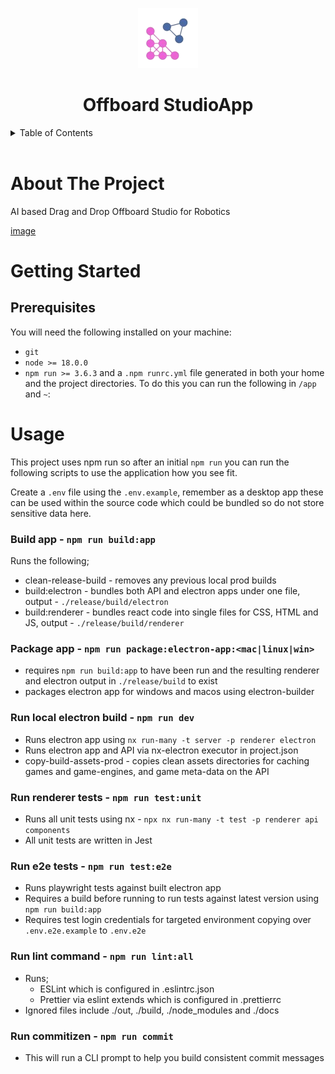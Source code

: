 <!-- Improved compatibility of back to top link: See: https://github.com/othneildrew/Best-README-Template/pull/73 -->

<a name="readme-top"></a>

<!-- PROJECT LOGO -->

<div class="header" align="center">
  <img src=".config/logo.png" />
  <h1 align="center">Offboard StudioApp</h1>
</div>

<!-- TABLE OF CONTENTS -->

<details>
  <summary>Table of Contents</summary>
  <ol>
    <li>
      <a href="#about-the-project">About The Project</a>
    </li>
    <li>
      <a href="#getting-started">Getting Started</a>
      <ul>
        <li><a href="#prerequisites">Prerequisites</a></li>
      </ul>
    </li>
    <li><a href="#usage">Usage</a></li>
  </ol>
</details>
</br>

<!-- ABOUT THE PROJECT -->

# About The Project

AI based Drag and Drop Offboard Studio for Robotics

[image](.extrafiles/image.png)


# Getting Started

## Prerequisites

You will need the following installed on your machine:

- `git`
- `node >= 18.0.0`
- `npm run >= 3.6.3` and a `.npm runrc.yml` file generated in both your home and the project directories. To do this you can run the following in `/app` and `~`:

# Usage

This project uses npm run so after an initial `npm run` you can run the following scripts to use the application how you see fit.

Create a `.env` file using the `.env.example`, remember as a desktop app these can be used within the source code which could be bundled so do not store sensitive data here.

### Build app - `npm run build:app`

Runs the following;

- clean-release-build - removes any previous local prod builds
- build:electron - bundles both API and electron apps under one file, output - `./release/build/electron`
- build:renderer - bundles react code into single files for CSS, HTML and JS, output - `./release/build/renderer`

### Package app - `npm run package:electron-app:<mac|linux|win>`

- requires `npm run build:app` to have been run and the resulting renderer and electron output in `./release/build` to exist
- packages electron app for windows and macos using electron-builder

### Run local electron build - `npm run dev`

- Runs electron app using `nx run-many -t server -p renderer electron`
- Runs electron app and API via nx-electron executor in project.json
- copy-build-assets-prod - copies clean assets directories for caching games and game-engines, and game meta-data on the API

### Run renderer tests - `npm run test:unit`

- Runs all unit tests using nx - `npx nx run-many -t test -p renderer api components`
- All unit tests are written in Jest

### Run e2e tests - `npm run test:e2e`

- Runs playwright tests against built electron app
- Requires a build before running to run tests against latest version using `npm run build:app`
- Requires test login credentials for targeted environment copying over `.env.e2e.example` to `.env.e2e`

### Run lint command - `npm run lint:all`

- Runs;
  - ESLint which is configured in .eslintrc.json
  - Prettier via eslint extends which is configured in .prettierrc
- Ignored files include ./out, ./build, ./node_modules and ./docs

### Run commitizen - `npm run commit`

- This will run a CLI prompt to help you build consistent commit messages
